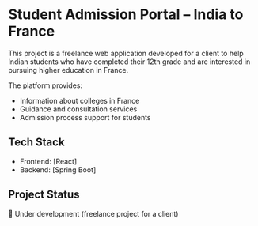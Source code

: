 # Student Admission Portal – India to France

This project is a freelance web application developed for a client to help Indian students who have completed their 12th grade and are interested in pursuing higher education in France.  

The platform provides:
- Information about colleges in France  
- Guidance and consultation services  
- Admission process support for students  

## Tech Stack
- Frontend: [React]  
- Backend: [Spring Boot]  

## Project Status
🚧 Under development (freelance project for a client)  

